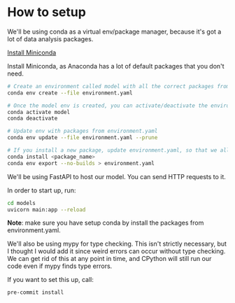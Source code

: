 # How to setup

We'll be using conda as a virtual env/package manager, because it's got a lot of data analysis packages.

[Install Miniconda](https://docs.anaconda.com/free/miniconda/)

Install Miniconda, as Anaconda has a lot of default packages that you don't need.

``` sh
# Create an environment called model with all the correct packages from environment.yaml
conda env create --file environment.yaml

# Once the model env is created, you can activate/deactivate the environment
conda activate model
conda deactivate

# Update env with packages from environment.yaml
conda env update --file environment.yaml --prune

# If you install a new package, update environment.yaml, so that we all have the same packages.
conda install <package_name>
conda env export --no-builds > environment.yaml
```

We'll be using FastAPI to host our model. You can send HTTP requests to it.

In order to start up, run:

``` sh
cd models
uvicorn main:app --reload
```

**Note**: make sure you have setup conda by install the packages from environment.yaml.

We'll also be using mypy for type checking. This isn't strictly necessary, but I thought I would add it since weird errors can occur without type checking. We can get rid of this at any point in time, and CPython will still run our code even if mypy finds type errors.

If you want to set this up, call:

``` sh
pre-commit install
```
